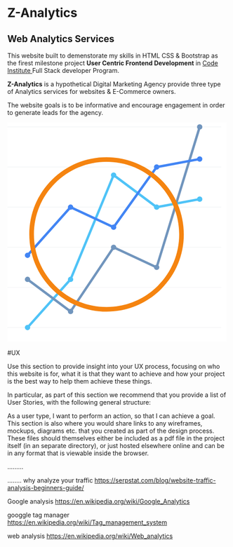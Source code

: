 
# Z-Analytics 
## Web Analytics Services 
This website built to demenstorate my skills in HTML CSS & Bootstrap as the firest milestone project **User Centric Frontend Development** in [Code Institute ](https://codeinstitute.net/) Full Stack developer Program.

**Z-Analytics** is a hypothetical  Digital Marketing Agency provide three type of Analytics services for websites & E-Commerce owners.

The website goals is to be informative and encourage engagement in order to generate leads for the agency.

![Z-Analytics](img/z-logo.png )


#UX

Use this section to provide insight into your UX process, focusing on who this website is for, what it is that they want to achieve and how your project is the best way to help them achieve these things.

In particular, as part of this section we recommend that you provide a list of User Stories, with the following general structure:

As a user type, I want to perform an action, so that I can achieve a goal.
This section is also where you would share links to any wireframes, mockups, diagrams etc. that you created as part of the design process. These files should themselves either be included as a pdf file in the project itself (in an separate directory), or just hosted elsewhere online and can be in any format that is viewable inside the browser.

......... 


........
why analyze your traffic 
https://serpstat.com/blog/website-traffic-analysis-beginners-guide/


Google analysis 
https://en.wikipedia.org/wiki/Google_Analytics 

googgle tag manager 
https://en.wikipedia.org/wiki/Tag_management_system

web analysis
https://en.wikipedia.org/wiki/Web_analytics

